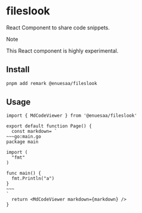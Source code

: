 # fileslook
React Component to share code snippets.

> [!NOTE]
> This React component is highly experimental.

## Install
```bash
pnpm add remark @enuesaa/fileslook 
```

## Usage
```tsx
import { MdCodeViewer } from '@enuesaa/fileslook'

export default function Page() {
  const markdown= `
~~~go:main.go
package main

import (
  "fmt"
)

func main() {
  fmt.Println("a")
}
~~~
`
  return <MdCodeViewer markdown={markdown} />
}
```
